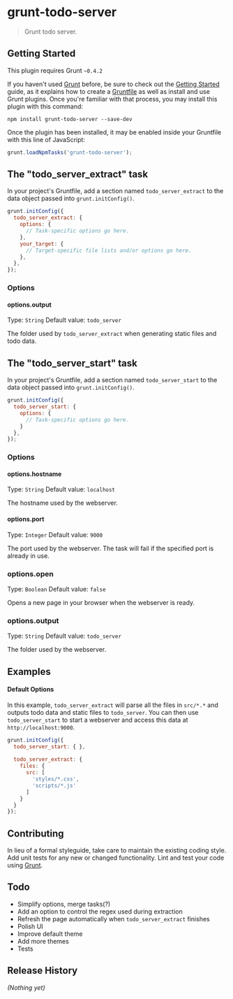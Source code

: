 # grunt-todo-server

> Grunt todo server.

## Getting Started
This plugin requires Grunt `~0.4.2`

If you haven't used [Grunt](http://gruntjs.com/) before, be sure to check out the [Getting Started](http://gruntjs.com/getting-started) guide, as it explains how to create a [Gruntfile](http://gruntjs.com/sample-gruntfile) as well as install and use Grunt plugins. Once you're familiar with that process, you may install this plugin with this command:

```shell
npm install grunt-todo-server --save-dev
```

Once the plugin has been installed, it may be enabled inside your Gruntfile with this line of JavaScript:

```js
grunt.loadNpmTasks('grunt-todo-server');
```

## The "todo_server_extract" task
In your project's Gruntfile, add a section named `todo_server_extract` to the data object passed into `grunt.initConfig()`.

```js
grunt.initConfig({
  todo_server_extract: {
    options: {
      // Task-specific options go here.
    },
    your_target: {
      // Target-specific file lists and/or options go here.
    },
  },
});
```

### Options

#### options.output
Type: `String`
Default value: `todo_server`

The folder used by `todo_server_extract` when generating static files and todo data.

## The "todo_server_start" task
In your project's Gruntfile, add a section named `todo_server_start` to the data object passed into `grunt.initConfig()`.

```js
grunt.initConfig({
  todo_server_start: {
    options: {
      // Task-specific options go here.
    }
  },
});
```

### Options

#### options.hostname
Type: `String`
Default value: `localhost`

The hostname used by the webserver.

#### options.port
Type: `Integer`
Default value: `9000`

The port used by the webserver. The task will fail if the specified port is already in use.

### options.open
Type: `Boolean`
Default value: `false`

Opens a new page in your browser when the webserver is ready.

### options.output
Type: `String`
Default value: `todo_server`

The folder used by the webserver.

## Examples

#### Default Options
In this example, `todo_server_extract` will parse all the files in `src/*.*` and outputs todo data and static files to `todo_server`. You can then use `todo_server_start` to start a webserver and access this data at `http://localhost:9000`.

```js
grunt.initConfig({
  todo_server_start: { },
  
  todo_server_extract: {
    files: {
      src: [
        'styles/*.css',
        'scripts/*.js'
      ]
    }
  }
});
```

## Contributing
In lieu of a formal styleguide, take care to maintain the existing coding style. Add unit tests for any new or changed functionality. Lint and test your code using [Grunt](http://gruntjs.com/).

## Todo
- Simplify options, merge tasks(?)
- Add an option to control the regex used during extraction
- Refresh the page automatically when `todo_server_extract` finishes
- Polish UI
- Improve default theme
- Add more themes
- Tests

## Release History
_(Nothing yet)_
